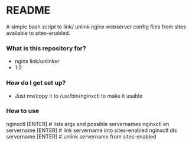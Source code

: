 # README #

A simple bash script to link/ unlink nginx webserver config files from sites available to sites-enabled.

### What is this repository for? ###

* nginx link/unlinker
* 1.0

### How do I get set up? ###

* Just mv/copy it to /usr/bin/nginxctl to make it usable

### How to use ###

nginxctl [ENTER]                        # lists args and possible servernames
nginxctl en servername [ENTER]          # link servername into sites-enabled
nginxctl dis servername [ENTER]         # unlink servername from sites-enabled

